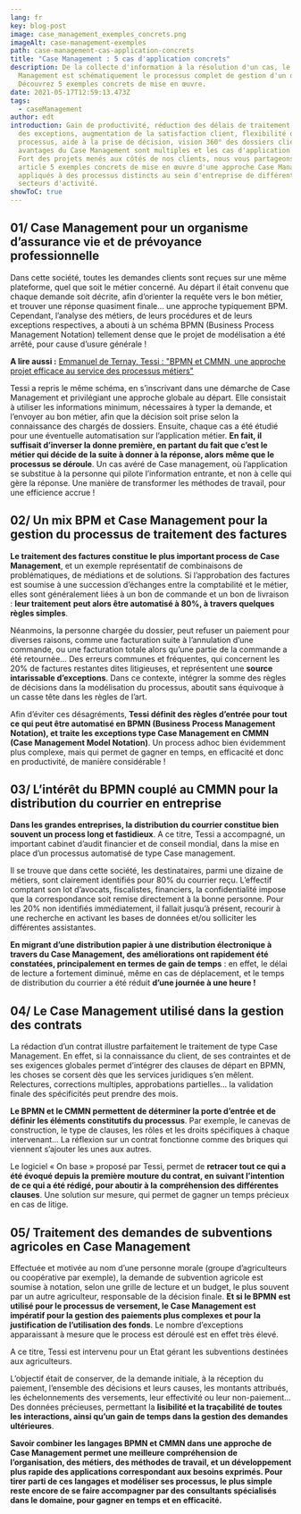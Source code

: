 ```yaml
---
lang: fr
key: blog-post
image: case_management_exemples_concrets.png
imageAlt: case-management-exemples
path: case-management-cas-application-concrets
title: "Case Management : 5 cas d'application concrets"
description: De la collecte d'information à la résolution d'un cas, le Case
  Management est schématiquement le processus complet de gestion d'un dossier.
  Découvrez 5 exemples concrets de mise en œuvre.
date: 2021-05-17T12:59:13.473Z
tags:
  - caseManagement
author: edt
introduction: Gain de productivité, réduction des délais de traitement, gestion
  des exceptions, augmentation de la satisfaction client, flexibilité des
  processus, aide à la prise de décision, vision 360° des dossiers clients… les
  avantages du Case Management sont multiples et les cas d'application divers.
  Fort des projets menés aux côtés de nos clients, nous vous partageons dans cet
  article 5 exemples concrets de mise en œuvre d'une approche Case Management
  appliqués à des processus distincts au sein d'entreprise de différents
  secteurs d'activité.
showToC: true
---
```

## 01/ Case Management pour un organisme d’assurance vie et de prévoyance professionnelle

Dans cette société, toutes les demandes clients sont reçues sur une même plateforme, quel que soit le métier concerné. Au départ il était convenu que chaque demande soit décrite, afin d’orienter la requête vers le bon métier, et trouver une réponse quasiment finale… une approche typiquement BPM. Cependant, l’analyse des métiers, de leurs procédures et de leurs exceptions respectives, a abouti à un schéma BPMN (Business Process Management Notation) tellement dense que le projet de modélisation a été arrêté, pour cause d’usure générale !

**A lire aussi :** [Emmanuel de Ternay, Tessi : "BPMN et CMMN, une approche projet efficace au service des processus métiers"](https://blog-consulting-and-integration.tessi.eu/posts/emmanuel-de-ternay-BPMN-CMMN-methodologie-modelisation-processus-metiers)

Tessi a repris le même schéma, en s’inscrivant dans une démarche de Case Management et privilégiant une approche globale au départ. Elle consistait à utiliser les informations minimum, nécessaires à typer la demande, et l’envoyer au bon métier, afin que la décision soit prise selon la connaissance des chargés de dossiers. Ensuite, chaque cas a été étudié pour une éventuelle automatisation sur l’application métier. **En fait, il suffisait d’inverser la donne première, en partant** **du fait que c’est le métier qui décide de la suite à donner à la réponse, alors même que le** **processus se déroule**. Un cas avéré de Case management, où l’application se substitue à la personne qui pilote l’information entrante, et non à celle qui gère la réponse. Une manière de transformer les méthodes de travail, pour une efficience accrue !

## 02/ Un mix BPM et Case Management pour la gestion du processus de traitement des factures

**Le traitement des factures constitue le plus important process de Case Management**, et un exemple représentatif de combinaisons de problématiques, de médiations et de solutions. Si l’approbation des factures est soumise à une succession d’échanges entre la comptabilité et le métier, elles sont généralement liées à un bon de commande et un bon de livraison : **leur traitement** **peut alors être automatisé à 80%, à travers quelques règles simples**.

Néanmoins, la personne chargée du dossier, peut refuser un paiement pour diverses raisons, comme une facturation suite à l’annulation d’une commande, ou une facturation totale alors qu’une partie de la commande a été retournée… Des erreurs communes et fréquentes, qui concernent les 20% de factures restantes dites litigieuses, et représentent une **source intarissable d’exceptions**. Dans ce contexte, intégrer la somme des règles de décisions dans la modélisation du processus, aboutit sans équivoque à un casse tête dans les règles de l’art.

Afin d’éviter ces désagréments, **Tessi définit des règles d’entrée pour tout ce qui peut être automatisé en BPMN (Business Process Management Notation), et traite les exceptions type Case Management en CMMN (Case Management Model Notation)**. Un process adhoc bien évidemment plus complexe, mais qui permet de gagner en temps, en efficacité et donc en productivité, de manière considérable !



## 03/ L’intérêt du BPMN couplé au CMMN pour la distribution du courrier en entreprise

**Dans les grandes entreprises, la distribution du courrier constitue bien souvent un process long et fastidieux**. A ce titre, Tessi a accompagné, un important cabinet d’audit financier et de conseil mondial, dans la mise en place d’un processus automatisé de type Case management.

Il se trouve que dans cette société, les destinataires, parmi une dizaine de métiers, sont clairement identifiés pour 80% du courrier reçu. L’effectif comptant son lot d’avocats, fiscalistes, financiers, la confidentialité impose que la correspondance soit remise directement à la bonne personne. Pour les 20% non identifiés immédiatement, il fallait jusqu’à présent, recourir à une recherche en activant les bases de données et/ou solliciter les différentes assistantes.

**En migrant d’une distribution papier à une distribution électronique à travers du Case Management, des améliorations ont rapidement été constatées, principalement en termes de gain de temps** : en effet, le délai de lecture a fortement diminué, même en cas de déplacement, et le temps de distribution du courrier a été réduit **d’une journée à une heure !**

## 04/ Le Case Management utilisé dans la gestion des contrats

La rédaction d’un contrat illustre parfaitement le traitement de type Case Management. En effet, si la connaissance du client, de ses contraintes et de ses exigences globales permet d’intégrer des clauses de départ en BPMN, les choses se corsent dès que les services juridiques s’en mêlent. Relectures, corrections multiples, approbations partielles… la validation finale des spécificités peut prendre des mois.

**Le BPMN et le CMMN permettent de déterminer la porte d’entrée et de définir les éléments** **constitutifs du processus**. Par exemple, le canevas de construction, le type de clauses, les rôles et les droits spécifiques à chaque intervenant... La réflexion sur un contrat fonctionne comme des briques qui viennent s’ajouter les unes aux autres.

Le logiciel « On base » proposé par Tessi, permet de **retracer tout ce qui a été évoqué depuis la** **première mouture du contrat, en suivant l’intention de ce qui a été rédigé, pour aboutir à la** **compréhension des différentes clauses**. Une solution sur mesure, qui permet de gagner un temps précieux en cas de litige.

## 05/ Traitement des demandes de subventions agricoles en Case Management

Effectuée et motivée au nom d’une personne morale (groupe d’agriculteurs ou coopérative par exemple), la demande de subvention agricole est soumise à notation, selon une grille de lecture et un budget, le plus souvent par un autre agriculteur, responsable de la décision finale. **Et si le BPMN** **est utilisé pour le processus de versement, le Case Management est impératif pour la gestion des** **paiements plus complexes et pour la justification de l’utilisation des fonds**. Le nombre d’exceptions apparaissant à mesure que le process est déroulé est en effet très élevé.

A ce titre, Tessi est intervenu pour un Etat gérant les subventions destinées aux agriculteurs.

L’objectif était de conserver, de la demande initiale, à la réception du paiement, l’ensemble des décisions et leurs causes, les montants attribués, les échelonnements des versements, leur effectivité ou leur non-paiement… Des données précieuses, permettant la **lisibilité et la traçabilité de toutes les** **interactions, ainsi qu’un gain de temps dans la gestion des demandes ultérieures**.

**Savoir combiner les langages BPMN et CMMN dans une approche de Case Management permet une meilleure compréhension de l’organisation, des métiers, des méthodes de travail, et un développement plus rapide des applications correspondant aux besoins exprimés. Pour tirer parti de ces langages et modéliser ses processus, le plus simple reste encore de se faire accompagner par des consultants spécialisés dans le domaine, pour gagner en temps et en efficacité.**